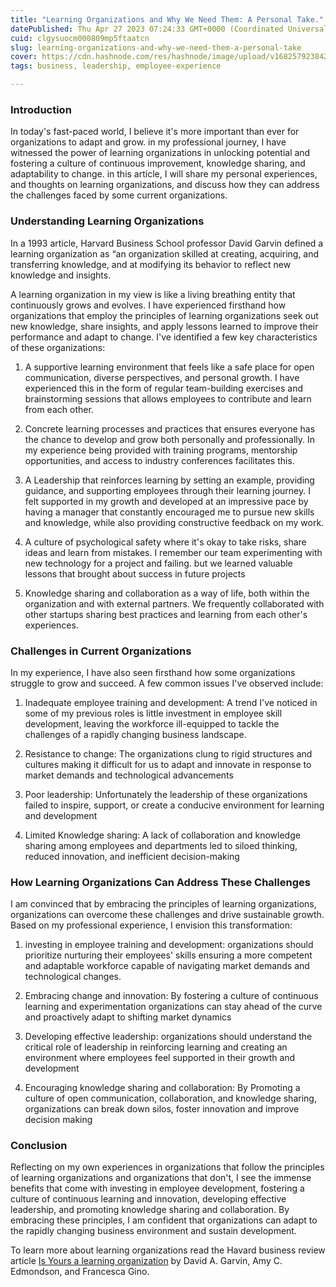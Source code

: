 ```yaml
---
title: "Learning Organizations and Why We Need Them: A Personal Take."
datePublished: Thu Apr 27 2023 07:24:33 GMT+0000 (Coordinated Universal Time)
cuid: clgysuocm000809mp5ftaatcn
slug: learning-organizations-and-why-we-need-them-a-personal-take
cover: https://cdn.hashnode.com/res/hashnode/image/upload/v1682579238423/923e24a6-e607-4f53-83d7-1d16b821a6ae.png
tags: business, leadership, employee-experience

---
```


### Introduction

In today's fast-paced world, I believe it's more important than ever for organizations to adapt and grow. in my professional journey, I have witnessed the power of learning organizations in unlocking potential and fostering a culture of continuous improvement, knowledge sharing, and adaptability to change. in this article, I will share my personal experiences, and thoughts on learning organizations, and discuss how they can address the challenges faced by some current organizations.

### Understanding Learning Organizations

In a 1993 article, Harvard Business School professor David Garvin defined a learning organization as “an organization skilled at creating, acquiring, and transferring knowledge, and at modifying its behavior to reflect new knowledge and insights.

A learning organization in my view is like a living breathing entity that continuously grows and evolves. I have experienced firsthand how organizations that employ the principles of learning organizations seek out new knowledge, share insights, and apply lessons learned to improve their performance and adapt to change. I've identified a few key characteristics of these organizations:

1. A supportive learning environment that feels like a safe place for open communication, diverse perspectives, and personal growth. I have experienced this in the form of regular team-building exercises and brainstorming sessions that allows employees to contribute and learn from each other.
    
2. Concrete learning processes and practices that ensures everyone has the chance to develop and grow both personally and professionally. In my experience being provided with training programs, mentorship opportunities, and access to industry conferences facilitates this.
    
3. A Leadership that reinforces learning by setting an example, providing guidance, and supporting employees through their learning journey. I felt supported in my growth and developed at an impressive pace by having a manager that constantly encouraged me to pursue new skills and knowledge, while also providing constructive feedback on my work.
    
4. A culture of psychological safety where it's okay to take risks, share ideas and learn from mistakes. I remember our team experimenting with new technology for a project and failing. but we learned valuable lessons that brought about success in future projects
    
5. Knowledge sharing and collaboration as a way of life, both within the organization and with external partners. We frequently collaborated with other startups sharing best practices and learning from each other's experiences.
    

### Challenges in Current Organizations

In my experience, I have also seen firsthand how some organizations struggle to grow and succeed. A few common issues I've observed include:

1. Inadequate employee training and development: A trend I've noticed in some of my previous roles is little investment in employee skill development, leaving the workforce ill-equipped to tackle the challenges of a rapidly changing business landscape.
    
2. Resistance to change: The organizations clung to rigid structures and cultures making it difficult for us to adapt and innovate in response to market demands and technological advancements
    
3. Poor leadership: Unfortunately the leadership of these organizations failed to inspire, support, or create a conducive environment for learning and development
    
4. Limited Knowledge sharing: A lack of collaboration and knowledge sharing among employees and departments led to siloed thinking, reduced innovation, and inefficient decision-making
    

### How Learning Organizations Can Address These Challenges

I am convinced that by embracing the principles of learning organizations, organizations can overcome these challenges and drive sustainable growth. Based on my professional experience, I envision this transformation:

1. investing in employee training and development: organizations should prioritize nurturing their employees' skills ensuring a more competent and adaptable workforce capable of navigating market demands and technological changes.
    
2. Embracing change and innovation: By fostering a culture of continuous learning and experimentation organizations can stay ahead of the curve and proactively adapt to shifting market dynamics
    
3. Developing effective leadership: organizations should understand the critical role of leadership in reinforcing learning and creating an environment where employees feel supported in their growth and development
    
4. Encouraging knowledge sharing and collaboration: By Promoting a culture of open communication, collaboration, and knowledge sharing, organizations can break down silos, foster innovation and improve decision making
    

### Conclusion

Reflecting on my own experiences in organizations that follow the principles of learning organizations and organizations that don't, I see the immense benefits that come with investing in employee development, fostering a culture of continuous learning and innovation, developing effective leadership, and promoting knowledge sharing and collaboration. By embracing these principles, I am confident that organizations can adapt to the rapidly changing business environment and sustain development.

To learn more about learning organizations read the Havard business review article [Is Yours a learning organization](https://hbr.org/2008/03/is-yours-a-learning-organization) by David A. Garvin, Amy C. Edmondson, and Francesca Gino.